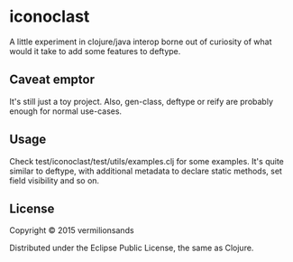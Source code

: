 # iconoclast

A little experiment in clojure/java interop borne out of curiosity of what would it take to add some features to deftype.

## Caveat emptor

It's still just a toy project. Also, gen-class, deftype or reify are probably enough for normal use-cases.

## Usage
Check test/iconoclast/test/utils/examples.clj for some examples. It's quite similar to deftype, with additional metadata
to declare static methods, set field visibility and so on.

## License

Copyright © 2015 vermilionsands

Distributed under the Eclipse Public License, the same as Clojure.
